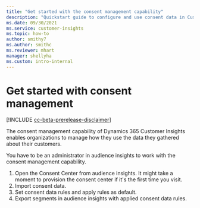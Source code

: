 ```yaml
---
title: "Get started with the consent management capability"
description: "Quickstart guide to configure and use consent data in Customer Insights."
ms.date: 09/30/2021
ms.service: customer-insights
ms.topic: how-to
author: smithy7
ms.author: smithc
ms.reviewer: mhart
manager: shellyha
ms.custom: intro-internal
---
```


# Get started with consent management

[!INCLUDE [cc-beta-prerelease-disclaimer](includes/cc-beta-prerelease-disclaimer.md)]

The consent management capability of Dynamics 365 Customer Insights enables organizations to manage how they use the data they gathered about their customers.

You have to be an administrator in audience insights to work with the consent management capability.

1. Open the Consent Center from audience insights. It might take a moment to provision the consent center if it's the first time you visit. 
1. Import consent data.
1. Set consent data rules and apply rules as default.
1. Export segments in audience insights with applied consent data rules.